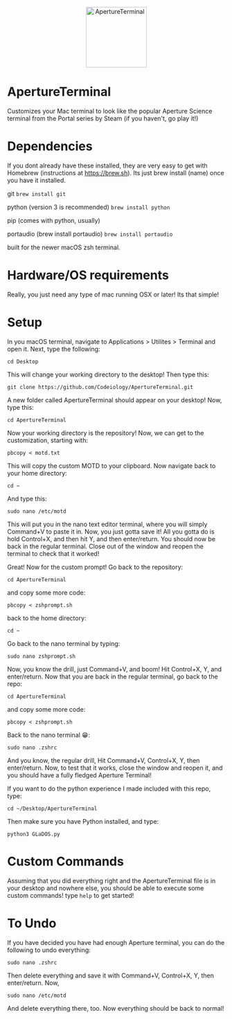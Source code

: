 <p align="center">
 <img alt="ApertureTerminal" src="https://upload.wikimedia.org/wikipedia/commons/thumb/0/02/Aperture_Laboratories_Logo.svg/1024px-Aperture_Laboratories_Logo.svg.png" height="140" />
</p>

# ApertureTerminal

Customizes your Mac terminal to look like the popular Aperture Science terminal from the Portal series by Steam (if you haven't, go play it!)

# Dependencies
If you dont already have these installed, they are very easy to get with Homebrew (instructions at https://brew.sh). Its just brew install (name) once you have it installed.
 
  git `brew install git`
 
  python (version 3 is recommended) `brew install python`
  
  pip (comes with python, usually)
  
  portaudio (brew install portaudio) `brew install portaudio`
  
 built for the newer macOS zsh terminal.
  
# Hardware/OS requirements
Really, you just need any type of mac running OSX or later! Its that simple!

# Setup
In you macOS terminal, navigate to Applications > Utilites > Terminal and open it.
Next, type the following: 

`cd Desktop`

This will change your working directory to the desktop! Then type this:

`git clone https://github.com/Codeiology/ApertureTerminal.git`

A new folder called ApertureTerminal should appear on your desktop! Now, type this:

`cd ApertureTerminal`

Now your working directory is the repository! Now, we can get to the customization, starting with:

`pbcopy < motd.txt`

This will copy the custom MOTD to your clipboard. Now navigate back to your home directory:

`cd ~`

And type this:

`sudo nano /etc/motd`

This will put you in the nano text editor terminal, where you will simply Command+V to paste it in.
Now, you just gotta save it! All you gotta do is hold Control+X, and then hit Y, and then enter/return.
You should now be back in the regular terminal. Close out of the window and reopen the terminal to check that it worked!

Great! Now for the custom prompt! Go back to the repository:

`cd ApertureTerminal`

and copy some more code:

`pbcopy < zshprompt.sh`

back to the home directory:

`cd ~`

Go back to the nano terminal by typing:

`sudo nano zshprompt.sh`

Now, you know the drill, just Command+V, and boom! Hit Control+X, Y, and enter/return.
Now that you are back in the regular terminal, go back to the repo:

`cd ApertureTerminal`

and copy some more code:

`pbcopy < zshprompt.sh`

Back to the nano terminal 😁:

`sudo nano .zshrc`

And you know, the regular drill, Hit Command+V, Control+X, Y, then enter/return.
Now, to test that it works, close the window and reopen it, and you should have a fully fledged Aperture Terminal!

If you want to do the python experience I made included with this repo, type:

`cd ~/Desktop/ApertureTerminal`

Then make sure you have Python installed, and type:

`python3 GLaDOS.py`

# Custom Commands

Assuming that you did everything right and the ApertureTerminal file is in your desktop and nowhere else, you should be able to execute some custom commands!
type `help` to get started!

# To Undo

If you have decided you have had enough Aperture terminal, you can do the following to undo everything:

`sudo nano .zshrc`

Then delete everything and save it with Command+V, Control+X, Y, then enter/return. Now,

`sudo nano /etc/motd`

And delete everything there, too. Now everything should be back to normal!
